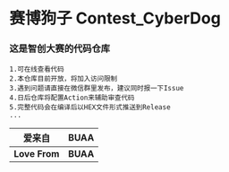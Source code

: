 # **赛博狗子 Contest_CyberDog**

### 这是智创大赛的代码仓库

```
1.可在线查看代码
2.本仓库目前开放，将加入访问限制
3.遇到问题请直接在微信群里发布，建议同时报一下Issue
4.日后仓库将配置Action来辅助审查代码
5.完整代码会在编译后以HEX文件形式推送到Release
...
```

|爱来自|BUAA|
|----|----|
|**Love From**|**BUAA**|
